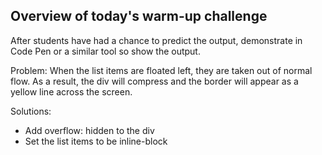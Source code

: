 ## Overview of today's warm-up challenge

After students have had a chance to predict the output, demonstrate in Code Pen or a similar tool so show the output.

Problem: When the list items are floated left, they are taken out of normal flow. As a result, the div will compress and the border will appear as a yellow line across the screen.

Solutions: 
- Add overflow: hidden to the div 
- Set the list items to be inline-block
